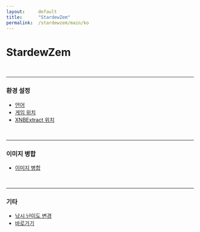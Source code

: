 ```yaml
---
layout:     default
title:      "StardewZem"
permalink:  /stardewzem/main/ko
---
```

# **StardewZem**

<br/>

---
### **환경 설정**

* [언어](/stardewzem/config/language/ko)
* [게임 위치](/stardewzem/config/game_path/ko)
* [XNBExtract 위치](/stardewzem/config/xnb_extract_path/ko)

<br/>

---
### **이미지 병합**

* [이미지 병합](/stardewzem/image_weaver/image_weaver/ko)

<br/>

---
### **기타**

* [낚시 난이도 변경](/stardewzem/misc/fish_difficulty/ko)
* [바로가기](/stardewzem/misc/shortcuts/ko)

<br/>
